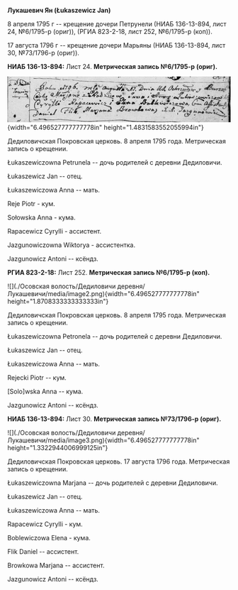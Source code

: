 **Лукашевич Ян (Łukaszewicz Jan)**

8 апреля 1795 г -- крещение дочери Петрунели (НИАБ 136-13-894, лист 24,
№6/1795-р (ориг)), (РГИА 823-2-18, лист 252, №6/1795-р (коп)).

17 августа 1796 г -- крещение дочери Марьяны (НИАБ 136-13-894, лист 30,
№73/1796-р (ориг)).

**НИАБ 136-13-894:** Лист 24. **Метрическая запись №6/1795-р (ориг).**

![](./media/f922a8f0073ded5feffe3298e0da818caacb459a.png){width="6.496527777777778in"
height="1.4831583552055994in"}

Дедиловичская Покровская церковь. 8 апреля 1795 года. Метрическая запись
о крещении.

Łukaszewiczowna Petrunela -- дочь родителей с деревни Дедиловичи.

Łukaszewicz Jan -- отец.

Łukaszewiczowa Anna -- мать.

Reje Piotr - кум.

Sołowska Anna - кума.

Rapacewicz Cyrylli - ассистент.

Jazgunowiczowna Wiktorya - ассистентка.

Jazgunowicz Antoni -- ксёндз.

**РГИА 823-2-18:** Лист 252. **Метрическая запись №6/1795-р (коп).**

![](./Осовская волость/Дедиловичи деревня/Лукашевичи/media/image2.png){width="6.496527777777778in"
height="1.8708333333333333in"}

Дедиловичская Покровская церковь. 8 апреля 1795 года. Метрическая запись
о крещении.

Łukaszewiczowna Petronela -- дочь родителей с деревни Дедиловичи.

Łukaszewicz Jan -- отец.

Łukaszewiczowa Anna -- мать.

Rejecki Piotr -- кум.

\[Solo\]wska Anna -- кума.

Jazgunowicz Antoni -- ксёндз.

**НИАБ 136-13-894:** Лист 30. **Метрическая запись №73/1796-р (ориг).**

![](./Осовская волость/Дедиловичи деревня/Лукашевичи/media/image3.png){width="6.496527777777778in"
height="1.3322944006999125in"}

Дедиловичская Покровская церковь. 17 августа 1796 года. Метрическая
запись о крещении.

Łukaszewiczowna Marjana -- дочь родителей с деревни Дедиловичи.

Łukaszewicz Jan -- отец.

Łukaszewiczowa Anna -- мать.

Rapacewicz Cyrylli - кум.

Boblewiczowa Elena - кума.

Flik Daniel -- ассистент.

Browkowa Marjana -- ассистент.

Jazgunowicz Antoni -- ксёндз.
